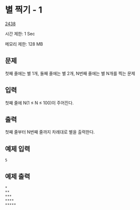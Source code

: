 # 별 찍기 - 1

[2438](http://codeup.kr/problem.php?id=2438)

시간 제한: 1 Sec

메모리 제한: 128 MB



## 문제

첫째 줄에는 별 1개, 둘째 줄에는 별 2개, N번째 줄에는 별 N개를 찍는 문제



## 입력

첫째 줄에 N(1 ≤ N ≤ 100)이 주어진다.



## 출력

첫째 줄부터 N번째 줄까지 차례대로 별을 출력한다.



## 예제 입력

```
5
```



## 예제 출력

```
*
**
***
****
*****
```
